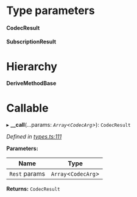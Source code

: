 

# Type parameters
#### CodecResult 
#### SubscriptionResult 
# Hierarchy

**DeriveMethodBase**

# Callable
▸ **__call**(...params: *`Array`<`CodecArg`>*): `CodecResult`

*Defined in [types.ts:111](https://github.com/polkadot-js/api/blob/543fdc0/packages/api/src/types.ts#L111)*

**Parameters:**

| Name | Type |
| ------ | ------ |
| `Rest` params | `Array`<`CodecArg`> |

**Returns:** `CodecResult`

